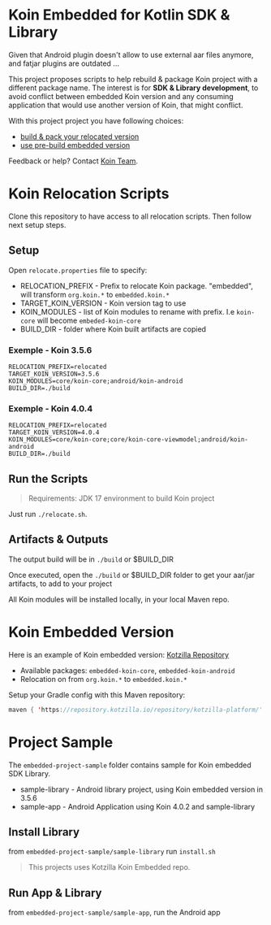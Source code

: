 # Koin Embedded for Kotlin SDK & Library

Given that Android plugin doesn't allow to use external aar files anymore, and fatjar plugins are outdated ...

This project proposes scripts to help rebuild & package Koin project with a different package name. The interest is for <b>SDK & Library development</b>, to avoid conflict between embedded Koin version and any consuming application that would use another version of Koin, that might conflict.

With this project project you have following choices:
- [build & pack your relocated version](https://github.com/InsertKoinIO/koin-embedded/tree/main?tab=readme-ov-file#setup)
- [use pre-build embedded version](https://github.com/InsertKoinIO/koin-embedded/tree/main?tab=readme-ov-file#koin-embedded-version)

Feedback or help? Contact [Koin Team](mailto:koin@kotzilla.io).


# Koin Relocation Scripts

Clone this repository to have access to all relocation scripts. Then follow next setup steps.

## Setup

Open `relocate.properties` file to specify:
- RELOCATION_PREFIX - Prefix to relocate Koin package. "embedded", will transform `org.koin.*` to `embedded.koin.*`
- TARGET_KOIN_VERSION - Koin version tag to use
- KOIN_MODULES - list of Koin modules to rename with prefix. I.e `koin-core` will become `embeded-koin-core`
- BUILD_DIR - folder where Koin built artifacts are copied

### Exemple - Koin 3.5.6

```
RELOCATION_PREFIX=relocated
TARGET_KOIN_VERSION=3.5.6
KOIN_MODULES=core/koin-core;android/koin-android
BUILD_DIR=./build
```

### Exemple - Koin 4.0.4

```
RELOCATION_PREFIX=relocated
TARGET_KOIN_VERSION=4.0.4
KOIN_MODULES=core/koin-core;core/koin-core-viewmodel;android/koin-android
BUILD_DIR=./build
```

## Run the Scripts

> Requirements: JDK 17 environment to build Koin project

Just run `./relocate.sh`. 

## Artifacts & Outputs

The output build will be in `./build` or $BUILD_DIR

Once executed, open the `./build` or $BUILD_DIR folder to get your aar/jar artifacts, to add to your project

All Koin modules will be installed locally, in your local Maven repo.

# Koin Embedded Version

Here is an example of Koin embedded version: [Kotzilla Repository](https://repository.kotzilla.io/#browse/browse:Koin-Embedded) 
- Available packages: `embedded-koin-core`, `embedded-koin-android`
- Relocation on from `org.koin.*` to `embedded.koin.*`

Setup your Gradle config with this Maven repository:
```kotlin
maven { 'https://repository.kotzilla.io/repository/kotzilla-platform/' }
```

# Project Sample

The `embedded-project-sample` folder contains sample for Koin embedded SDK Library.

- sample-library - Android library project, using Koin embedded version in 3.5.6
- sample-app - Android Application using Koin 4.0.2 and sample-library

## Install Library

from `embedded-project-sample/sample-library` run `install.sh`

> This projects uses Kotzilla Koin Embedded repo.

## Run App & Library

from `embedded-project-sample/sample-app`, run the Android app
